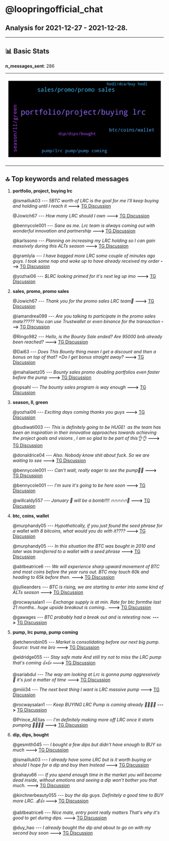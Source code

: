 # **@loopringofficial_chat**
 ## Analysis for **2021-12-27** - **2021-12-28**.

---

## 📊 **Basic Stats**

**n_messages_sent**: 286

---
![wordcloud](loopringofficial_chat_1Days_wordcloud.png)

---


## 🔝 **Top keywords and related messages**

1. **portfolio, project, buying lrc**

    @ismailluk03 --- *5BTC worth of LRC is the goal for me  I'll keep buying and holding until I reach it* **--->** [TG Discussion](https://t.me/loopringofficial_chat/19828)

    @Jowich67 --- *How many LRC  should I own* **--->** [TG Discussion](https://t.me/loopringofficial_chat/19802)

    @bennycole001 --- *Sane as me. Lrc team is always coming out with wonderful innovation and partnership* **--->** [TG Discussion](https://t.me/loopringofficial_chat/19497)

    @karlssono --- *Planning on increasing my LRC holding so I can gain massively during this ALTs season* **--->** [TG Discussion](https://t.me/loopringofficial_chat/19569)

    @gramlyla --- *I have bagged more LRC some couple of minutes ago guys. I took some nap and woke up to have already received my order* **--->** [TG Discussion](https://t.me/loopringofficial_chat/19421)

    @yozhai06 --- *$LRC looking primed for it's next leg up imo* **--->** [TG Discussion](https://t.me/loopringofficial_chat/19553)

2. **sales, promo, promo sales**

    @Jowich67 --- *Thank you for the promo sales LRC team💯* **--->** [TG Discussion](https://t.me/loopringofficial_chat/19458)

    @iamandrea099 --- *Are you talking to participate in the promo sales mate????? You can use Trustwallet or even binance for the transaction* **--->** [TG Discussion](https://t.me/loopringofficial_chat/19588)

    @Ringo982 --- *Hello, is the Bounty Sale ended? Are 95000 bnb already been reached?* **--->** [TG Discussion](https://t.me/loopringofficial_chat/19769)

    @Dai63 --- *Does This Bounty thing mean I get a  discount and then a bonus on top of that?  +Do I get bonus straight away?* **--->** [TG Discussion](https://t.me/loopringofficial_chat/19610)

    @mahaliaetz05 --- *Bounty sales promo doubling portfolios even faster before the pump* **--->** [TG Discussion](https://t.me/loopringofficial_chat/19417)

    @opsahl --- *The bounty sales program is way enough* **--->** [TG Discussion](https://t.me/loopringofficial_chat/19655)

3. **season, ll, green**

    @yozhai06 --- *Exciting days coming thanks you guys* **--->** [TG Discussion](https://t.me/loopringofficial_chat/19670)

    @budiwati003 --- *This is definitely going to be HUGE!  as the team has been an inspiration in their innovative approaches towards achieving the project goals and visions , I am so glad to be part of this👌👌* **--->** [TG Discussion](https://t.me/loopringofficial_chat/19496)

    @donaldrice04 --- *Also. Nobody know shit about fuck. So we are waiting to see* **--->** [TG Discussion](https://t.me/loopringofficial_chat/19465)

    @bennycole001 --- *Can't wait, really eager to see the pump🚀🍾* **--->** [TG Discussion](https://t.me/loopringofficial_chat/19482)

    @bennycole001 --- *I'm sure it's going to be here soon* **--->** [TG Discussion](https://t.me/loopringofficial_chat/19483)

    @willcaldy557 --- *January 🚀 will be a bomb!!!! 🔥🔥🔥🔥🔥🦾* **--->** [TG Discussion](https://t.me/loopringofficial_chat/19556)

4. **btc, coins, wallet**

    @murphandy05 --- *Hypothetically, if you just found the seed phrase for a wallet with 8 bitcoins, what would you do with it????* **--->** [TG Discussion](https://t.me/loopringofficial_chat/19681)

    @murphandy05 --- *In this situation the BTC was bought in 2010 and later was transferred to a wallet with a seed phrase* **--->** [TG Discussion](https://t.me/loopringofficial_chat/19683)

    @abtbeatrice6 --- *We will experience sharp upward movement of BTC and most coins before the year runs out. BTC may touch 60k and heading to 65k before then.* **--->** [TG Discussion](https://t.me/loopringofficial_chat/19757)

    @jullieanders --- *BTC is rising, we are starting to enter into some kind of ALTs season* **--->** [TG Discussion](https://t.me/loopringofficial_chat/19479)

    @rocwaysalan1 --- *Exchange supply is at min. Rate for btc formthe last 21 months.. huge upside breakout is coming..* **--->** [TG Discussion](https://t.me/loopringofficial_chat/19499)

    @gawages --- *BTC probably had a break out and is retesting now.* **--->** [TG Discussion](https://t.me/loopringofficial_chat/19725)

5. **pump, lrc pump, pump coming**

    @etchenrobin05 --- *Market is consolidating before our next big pump.   Source: trust me bro* **--->** [TG Discussion](https://t.me/loopringofficial_chat/19466)

    @eldridge055 --- *Stay safe mate  And still try not to miss the LRC pump that's coming 👍👍* **--->** [TG Discussion](https://t.me/loopringofficial_chat/19502)

    @sariabdul --- *The way am looking at Lrc is gonna pump aggressively 🚀 it's just a matter of time* **--->** [TG Discussion](https://t.me/loopringofficial_chat/19753)

    @miiii34 --- *The next best thing I want is LRC massive pump* **--->** [TG Discussion](https://t.me/loopringofficial_chat/19744)

    @rocwaysalan1 --- *Keep BUYING LRC Pump is coming already 🚀🚀🚀💥* **--->** [TG Discussion](https://t.me/loopringofficial_chat/19717)

    @Prince_AElias --- *I'm definitely making more off LRC once it starts pumping 🚀🚀🚀🚀* **--->** [TG Discussion](https://t.me/loopringofficial_chat/19598)

6. **dip, dips, bought**

    @gesmith045 --- *I bought a few dips but didn't have enough to BUY so much* **--->** [TG Discussion](https://t.me/loopringofficial_chat/19485)

    @ismailluk03 --- *I already have some LRC but is it worth buying or should I hope for a dip and buy then lnstead* **--->** [TG Discussion](https://t.me/loopringofficial_chat/19600)

    @rahayu66 --- *If you spend enough time in the market you will become dead inside, without emotions and seeing a dip won't bother you that much.* **--->** [TG Discussion](https://t.me/loopringofficial_chat/19696)

    @kirchnerbeauty055 --- *buy the dip guys. Definitely a good time to BUY more LRC.  💰👍* **--->** [TG Discussion](https://t.me/loopringofficial_chat/19659)

    @abtbeatrice6 --- *Nice mate, entry point really matters That's why it's good to get during dips.* **--->** [TG Discussion](https://t.me/loopringofficial_chat/19487)

    @duy_hao --- *I already bought the dip and about to go on with my second buy soon* **--->** [TG Discussion](https://t.me/loopringofficial_chat/19419)

